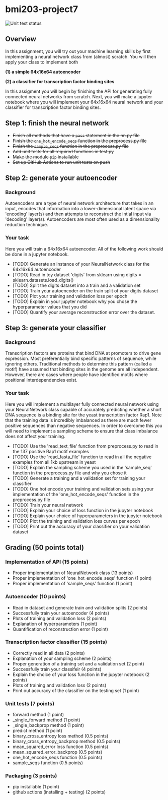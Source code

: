 # bmi203-project7

![Unit test status](https://github.com/khanu263/bmi203-project7/workflows/Unit%20tests/badge.svg)

## Overview

In this assignment, you will try out your machine learning skills by first implementing a neural network
class from (almost) scratch. You will then apply your class to implement both

**(1) a simple 64x16x64 autoencoder**

**(2) a classifier for transcription factor binding sites**

In this assigment you will begin by finishing the API for generating fully connected neural networks from scratch.
Next, you will make a jupyter notebook where you will implement your 64x16x64 neural network and your 
classifier for transcription factor binding sites.

## Step 1: finish the neural network

* ~~Finish all methods that have a `pass` statement in the nn.py file~~
* ~~Finish the `one_hot_encode_seqs` function in the preprocess.py file~~
* ~~Finish the `sample_seqs` function in the preprocess.py file~~
* ~~Add unit tests for all required functions in test.py~~
* ~~Make the module `pip` installable~~
* ~~Set up GitHub Actions to run unit tests on push~~

## Step 2: generate your autoencoder

### Background

Autoencoders are a type of neural network architecture that takes in an input, encodes that information
into a lower-dimensional latent space via 'encoding' layer(s) and then attempts to reconstruct the intial
input via 'decoding' layer(s). Autoencoders are most often used as a dimensionality reduction technique.

### Your task

Here you will train a 64x16x64 autoencoder. All of the following work should be done in a jupyter notebook.

* [TODO] Generate an instance of your NeuralNetwork class for the 64x16x64 autoencoder
* [TODO] Read in toy dataset 'digits' from sklearn using digits = sklearn.datasets.load_digits()
* [TODO] Split the digits dataset into a train and a validation set
* [TODO] Train your autoencoder on the train split of your digits dataset
* [TODO] Plot your training and validation loss per epoch
* [TODO] Explain in your jupyter notebook why you chose the hyperparameter values that you did
* [TODO] Quantify your average reconstruction error over the dataset.

## Step 3: generate your classifier

### Background

Transcription factors are proteins that bind DNA at promoters to drive gene expression. 
Most preferentially bind specific patterns of sequence, while ignoring others. 
Traditional methods to determine this pattern (called a motif) have assumed that binding 
sites in the genome are all independent. However, there are cases where people have identified motifs where
positional interdependencies exist.

### Your task

Here you will implement a multilayer fully connected neural network using your NeuralNetwork class
capable of accurately predicting whether a short DNA sequence is a binding site for the 
yeast transcription factor Rap1. Note that the training data is incredibly imbalanced as
there are much fewer positive sequences than negative sequences. In order to overcome this
you will need to implement a sampling scheme to ensure that class imbalance does not affect
your training.

* [TODO] Use the 'read_text_file' function from preprocess.py to read in the 137 positive Rap1 motif examples
* [TODO] Use the 'read_fasta_file' function to read in all the negative examples from all 1kb upstream in yeast
* [TODO] Explain the sampling scheme you used in the 'sample_seq' function in the preprocess.py file and why you chose it
* [TODO] Generate a training and a validation set for training your classifier
* [TODO] One hot encode your training and validation sets using your implementation of the 'one_hot_encode_seqs' function in the preprocess.py file
* [TODO] Train your neural network
* [TODO] Explain your choice of loss function in the jupyter notebook
* [TODO] Explain your choice of hyperparameters in the jupyter notebook
* [TODO] Plot the training and validation loss curves per epoch
* [TODO] Print out the accuracy of your classifier on your validation dataset

## Grading (50 points total)

### Implementation of API (15 points)

* Proper implementation of NeuralNetwork class (13 points)
* Proper implementation of 'one_hot_encode_seqs' function (1 point)
* Proper implementation of 'sample_seqs' function (1 point)

### Autoencoder (10 points)

* Read in dataset and generate train and validation splits (2 points)
* Successfully train your autoencoder (4 points)
* Plots of training and validation loss (2 points)
* Explanation of hyperparameters (1 point)
* Quantification of reconstruction error (1 point)

### Transcription factor classifier (15 points)

* Correctly read in all data (2 points)
* Explanation of your sampling scheme (2 points)
* Proper generation of a training set and a validation set (2 point)
* Successfully train your classifeir (4 points)
* Explain the choice of your loss function in the jupyter notebook (2 points)
* Plots of training and validation loss (2 points)
* Print out accuracy of the classifier on the testing set (1 point)

### Unit tests (7 points)

* forward method (1 point)
* _single_forward method (1 point)
* _single_backprop method (1 point)
* predict method (1 point)
* binary_cross_entropy loss method (0.5 points)
* binary_cross_entropy_backprop method (0.5 points)
* mean_squared_error loss function (0.5 points)
* mean_squared_error_backprop (0.5 points)
* one_hot_encode_seqs function (0.5 points)
* sample_seqs function (0.5 points)

### Packaging (3 points)

* pip installable (1 point)
* github actions (installing + testing) (2 points)